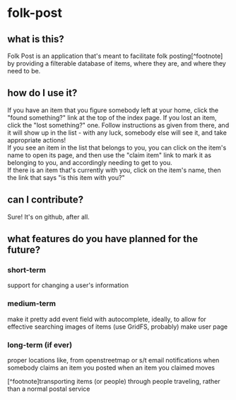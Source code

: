# folk-post
## what is this?
Folk Post is an application that's meant to facilitate folk posting[^footnote] by providing a filterable database of items, where they are, and where they need to be.

## how do I use it?
If you have an item that you figure somebody left at your home, click the "found something?" link at the top of the index page. If you lost an item, click the "lost something?" one. Follow instructions as given from there, and it will show up in the list - with any luck, somebody else will see it, and take appropriate actions!  
If you see an item in the list that belongs to you, you can click on the item's name to open its page, and then use the "claim item" link to mark it as belonging to you, and accordingly needing to get to you.  
If there is an item that's currently with you, click on the item's name, then the link that says "is this item with you?"

## can I contribute?
Sure! It's on github, after all.

## what features do you have planned for the future?
### short-term
support for changing a user's information

### medium-term
make it pretty
add event field
	with autocomplete, ideally, to allow for effective searching
images of items (use GridFS, probably)
make user page

### long-term (if ever)
proper locations
	like, from openstreetmap or s/t
email notifications 
	when somebody claims an item you posted 
	when an item you claimed moves

[^footnote]transporting items (or people) through people traveling, rather than a normal postal service
